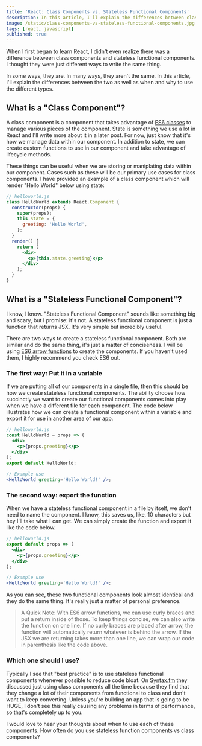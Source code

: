 ```yaml
---
title: 'React: Class Components vs. Stateless Functional Components'
description: In this article, I'll explain the differences between class components and stateless functional components as well as when and why to use the different types.
image: /static/class-components-vs-stateless-functional-components.jpg
tags: [react, javascript]
published: true
---
```


When I first began to learn React, I didn't even realize there was a difference between class components and stateless functional components. I thought they were just different ways to write the same thing.

In some ways, they are. In many ways, they aren't the same. In this article, I'll explain the differences between the two as well as when and why to use the different types.

## What is a "Class Component"?

A class component is a component that takes advantage of [ES6 classes](https://developer.mozilla.org/en-US/docs/Web/JavaScript/Reference/Classes) to manage various pieces of the component. State is something we use a lot in React and I'll write more about it in a later post. For now, just know that it's how we manage data within our component. In addition to state, we can create custom functions to use in our component and take advantage of lifecycle methods.

These things can be useful when we are storing or maniplating data within our component. Cases such as these will be our primary use cases for class components. I have provided an example of a class component which will render "Hello World" below using state:

```jsx
// helloworld.js
class HelloWorld extends React.Component {
  constructor(props) {
    super(props);
    this.state = {
      greeting: 'Hello World',
    };
  }
  render() {
    return (
      <div>
        <p>{this.state.greeting}</p>
      </div>
    );
  }
}
```

## What is a "Stateless Functional Component"?

I know, I know. "Stateless Functional Component" sounds like something big and scary, but I promise: it's not. A stateless functional component is just a function that returns JSX. It's very simple but incredibly useful.

There are two ways to create a stateless functional component. Both are similar and do the same thing, it's just a matter of conciseness. I will be using [ES6 arrow functions](https://developer.mozilla.org/en-US/docs/Web/JavaScript/Reference/Functions/Arrow_functions) to create the components. If you haven't used them, I highly recommend you check ES6 out.

<EmailSignup title='Like this post? Join my mailing list!' />

### The first way: Put it in a variable

If we are putting all of our components in a single file, then this should be how we create stateless functional components. The ability choose how succinctly we want to create our functional components comes into play when we have a different file for each component. The code below illustrates how we can create a functional component within a variable and export it for use in another area of our app.

```jsx
// helloworld.js
const HelloWorld = props => (
  <div>
    <p>{props.greeting}</p>
  </div>
);
export default HelloWorld;

// Example use
<HelloWorld greeting='Hello World!' />;
```

### The second way: export the function

When we have a stateless functional component in a file by itself, we don't need to name the component. I know, this saves us, like, 10 characters but hey I'll take what I can get. We can simply create the function and export it like the code below.

```jsx
// helloworld.js
export default props => (
  <div>
    <p>{props.greeting}</p>
  </div>
);

// Example use
<HelloWorld greeting='Hello World!' />;
```

As you can see, these two functional components look almost identical and they do the same thing. It's really just a matter of personal preference.

> A Quick Note:
> With ES6 arrow functions, we can use curly braces and put a return inside of those. To keep things concise, we
> can also write the function on one line. If no curly braces are placed after arrow, the function will
> automatically return whatever is behind the arrow. If the JSX we are returning takes more than one line, we can
> wrap our code in parenthesis like the code above.

### Which one should I use?

Typically I see that "best practice" is to use stateless functional components whenever possible to reduce code bloat. On [Syntax.fm](https://syntax.fm/) they discussed just using class components all the time because they find that they change a lot of their components from functional to class and don't want to keep converting. Unless you're building an app that is going to be HUGE, I don't see this really causing any problems in terms of performance, so that's completely up to you.

I would love to hear your thoughts about when to use each of these components. How often do you use stateless function components vs class components?
